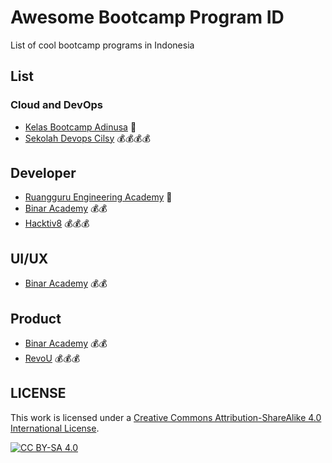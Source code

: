# Awesome Bootcamp Program ID

List of cool bootcamp programs in Indonesia

## List

### Cloud and DevOps

- [Kelas Bootcamp Adinusa](https://www.instagram.com/adinusa.id/) 📄
- [Sekolah Devops Cilsy](https://sekolahdevops.com/) 💰💰💰💰

## Developer

- [Ruangguru Engineering Academy](https://rea.ruangguru.com/) 📄
- [Binar Academy](https://www.binaracademy.com/) 💰💰
- [Hacktiv8](https://www.hacktiv8.com/) 💰💰💰

## UI/UX

- [Binar Academy](https://www.binaracademy.com/) 💰💰

## Product

- [Binar Academy](https://www.binaracademy.com/) 💰💰
- [RevoU](https://revou.co/) 💰💰💰

## LICENSE

This work is licensed under a
[Creative Commons Attribution-ShareAlike 4.0 International License][cc-by-sa].

[![CC BY-SA 4.0][cc-by-sa-image]][cc-by-sa]

[cc-by-sa]: http://creativecommons.org/licenses/by-sa/4.0/
[cc-by-sa-image]: https://licensebuttons.net/l/by-sa/4.0/88x31.png
[cc-by-sa-shield]: https://img.shields.io/badge/License-CC%20BY--SA%204.0-lightgrey.svg
